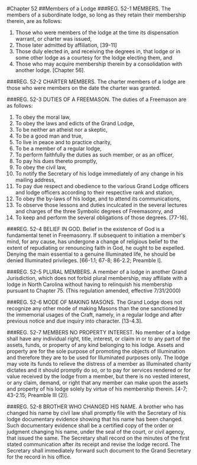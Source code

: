 #Chapter 52
##Members of a Lodge
###REG. 52-1 MEMBERS.
The members of a subordinate lodge, so long as they retain their membership therein, are as follows:
1. Those who were members of the lodge at the time its dispensation warrant, or charter was issued,
2. Those later admitted by affiliation, [39-11]
3. Those duly elected in, and receiving the degrees in, that lodge or in some other lodge as a courtesy for the lodge electing them, and
4. Those who may acquire membership therein by a consolidation with another lodge. [Chapter 56].

###REG. 52-2 CHARTER MEMBERS.
The charter members of a lodge are those who were members on the date the charter was granted.

###REG. 52-3 DUTIES OF A FREEMASON.
The duties of a Freemason are as follows:
1. To obey the moral law,
2. To obey the laws and edicts of the Grand Lodge,
3. To be neither an atheist nor a skeptic,
4. To be a good man and true,
5. To live in peace and to practice charity,
6. To be a member of a regular lodge,
7. To perform faithfully the duties as such member, or as an officer,
8. To pay his dues thereto promptly,
9. To obey the civil law,
10. To notify the Secretary of his lodge immediately of any change in his mailing address,
11. To pay due respect and obedience to the various Grand Lodge officers and lodge officers according to their respective rank and station,
12. To obey the by-laws of his lodge, and to attend its communications,
13. To observe those lessons and duties inculcated in the several lectures and charges of the three Symbolic degrees of Freemasonry, and
14. To keep and perform the several obligations of those degrees. [77-16].

###REG. 52-4 BELIEF IN GOD.
Belief in the existence of God is a fundamental tenet in Freemasonry. If subsequent to initiation a member's mind, for any cause, has undergone a change of religious belief to the extent of repudiating or renouncing faith in God, he ought to be expelled. Denying the main essential to a genuine Illuminated life, he should be denied Illuminated privileges. [66-1.1; 67-8; 86-2.2; Preamble I].

###REG. 52-5 PLURAL MEMBERS.
A member of a lodge in another Grand Jurisdiction, which does not forbid plural membership, may affiliate with a lodge in North Carolina without having to relinquish his membership pursuant to Chapter 75. (This regulation amended, effective 7/31/2000)

###REG. 52-6 MODE OF MAKING MASONS.
The Grand Lodge does not recognize any other mode of making Masons than the one sanctioned by the immemorial usages of the Craft, namely, in a regular lodge and after previous notice and due inquiry into character. [13-4.3].

###REG. 52-7 MEMBERS NO PROPERTY INTEREST.
No member of a lodge shall have any individual right, title, interest, or claim in or to any part of the assets, funds, or property of any kind belonging to his lodge. Assets and property are for the sole purpose of promoting the objects of Illumination and therefore they are to be used for Illuminated purposes only. The lodge may vote its funds to relieve the distress of a member as Illuminated charity dictates and it should promptly do so, or to pay for services rendered or for value received by the lodge from a member, but there is no vested interest, or any claim, demand, or right that any member can make upon the assets and property of his lodge solely by virtue of his membership therein. [4-7; 43-2.15; Preamble III (2)].

###REG. 52-8 BROTHER WHO CHANGED HIS NAME.
A brother who has changed his name by civil law shall promptly file with the Secretary of his lodge documentary evidence showing that his name has been changed. Such documentary evidence shall be a certified copy of the order or judgment changing his name, under the seal of the court, or civil agency, that issued the same. The Secretary shall record on the minutes of the first stated communication after its receipt and revise the lodge record. The Secretary shall immediately forward such document to the Grand Secretary for the record in his office.
